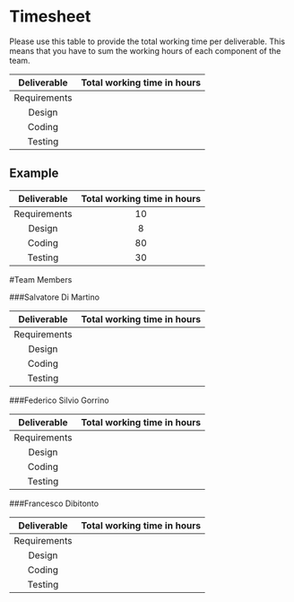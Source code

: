 # Timesheet

Please use this table to provide the total working time per deliverable. This means that you have to sum the working hours of each component of the team.

| Deliverable | Total working time in hours |
|:-----------:|:------------------:|
|Requirements| |
|Design | |
|Coding | |
|Testing | |


## Example

| Deliverable | Total working time in hours |
|:-----------:|:------------------:|
|Requirements| 10 |
|Design | 8 |
|Coding | 80 |
|Testing | 30 |

#Team Members

###Salvatore Di Martino

| Deliverable | Total working time in hours |
|:-----------:|:------------------:|
|Requirements| |
|Design | |
|Coding | |
|Testing | |

###Federico Silvio Gorrino

| Deliverable | Total working time in hours |
|:-----------:|:------------------:|
|Requirements| |
|Design | |
|Coding | |
|Testing | |

###Francesco Dibitonto

| Deliverable | Total working time in hours |
|:-----------:|:------------------:|
|Requirements| |
|Design | |
|Coding | |
|Testing | |
